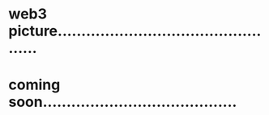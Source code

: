# web3 picture.................................................
# coming soon.........................................
